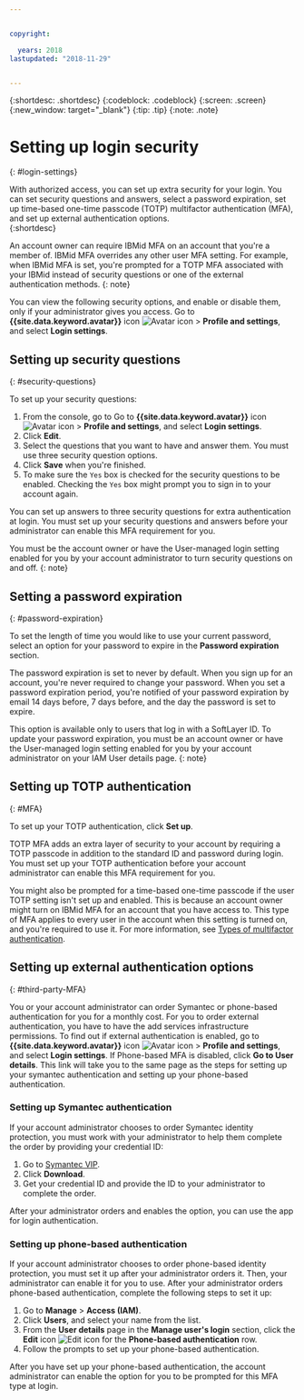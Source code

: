 ```yaml
---


copyright:

  years: 2018
lastupdated: "2018-11-29"


---
```


{:shortdesc: .shortdesc}
{:codeblock: .codeblock}
{:screen: .screen}
{:new_window: target="_blank"}
{:tip: .tip}
{:note: .note}


# Setting up login security
{: #login-settings}

With authorized access, you can set up extra security for your login. You can set security questions and answers, select a password expiration, set up time-based one-time passcode (TOTP) multifactor authentication (MFA), and set up external authentication options.  
{:shortdesc}

An account owner can require IBMid MFA on an account that you're a member of. IBMid MFA overrides any other user MFA setting. For example, when IBMid MFA is set, you're prompted for a TOTP MFA associated with your IBMid instead of security questions or one of the external authentication methods.
{: note}

You can view the following security options, and enable or disable them, only if your administrator gives you access. Go to **{{site.data.keyword.avatar}}** icon ![Avatar icon](../icons/i-avatar-icon.svg) > **Profile and settings**, and select **Login settings**.

## Setting up security questions
{: #security-questions}

To set up your security questions:
1. From the console, go to Go to **{{site.data.keyword.avatar}}** icon ![Avatar icon](../icons/i-avatar-icon.svg) > **Profile and settings**, and select **Login settings**.
2. Click **Edit**. 
3. Select the questions that you want to have and answer them. You must use three security question options.
4. Click **Save** when you're finished.  
5. To make sure the `Yes` box is checked for the security questions to be enabled. Checking the `Yes` box might prompt you to sign in to your account again.  

You can set up answers to three security questions for extra authentication at login. You must set up your security questions and answers before your administrator can enable this MFA requirement for you.

You must be the account owner or have the User-managed login setting enabled for you by your account administrator to turn security questions on and off.
{: note}

## Setting a password expiration
{: #password-expiration}

To set the length of time you would like to use your current password, select an option for your password to expire in the **Password expiration** section.

The password expiration is set to never by default. When you sign up for an account, you're never required to change your password. When you set a password expiration period, you're notified of your password expiration by email 14 days before, 7 days before, and the day the password is set to expire.

This option is available only to users that log in with a SoftLayer ID. To update your password expiration, you must be an account owner or have the User-managed login setting enabled for you by your account administrator on your IAM User details page.
{: note}

## Setting up TOTP authentication
{: #MFA}

To set up your TOTP authentication, click **Set up**. 

TOTP MFA adds an extra layer of security to your account by requiring a TOTP passcode in addition to the standard ID and password during login. You must set up your TOTP authentication before your account administrator can enable this MFA requirement for you.

You might also be prompted for a time-based one-time passcode if the user TOTP setting isn't set up and enabled. This is because an account owner might turn on IBMid MFA for an account that you have access to. This type of MFA applies to every user in the account when this setting is turned on, and you're required to use it. For more information, see [Types of multifactor authentication](/docs/iam/mfatypes.html#types).


## Setting up external authentication options
{: #third-party-MFA}

You or your account administrator can order Symantec or phone-based authentication for you for a monthly cost. For you to order external authentication, you have to have the add services infrastructure permissions. To find out if external authentication is enabled, go to **{{site.data.keyword.avatar}}** icon ![Avatar icon](../icons/i-avatar-icon.svg) > **Profile and settings**, and select **Login settings**. If Phone-based MFA is disabled, click **Go to User details**. This link will take you to the same page as the steps for setting up your symantec authentication and setting up your phone-based authentication.  

### Setting up Symantec authentication

If your account administrator chooses to order Symantec identity protection, you must work with your administrator to help them complete the order by providing your credential ID:

1. Go to [Symantec VIP](https://vip.symantec.com/).
2. Click **Download**. 
3. Get your credential ID and provide the ID to your administrator to complete the order. 

After your administrator orders and enables the option, you can use the app for login authentication.

### Setting up phone-based authentication

If your account administrator chooses to order phone-based identity protection, you must set it up after your administrator orders it. Then, your administrator can enable it for you to use. After your administrator orders phone-based authentication, complete the following steps to set it up:

1. Go to **Manage** > **Access (IAM)**.
2. Click **Users**, and select your name from the list.
3. From the **User details** page in the **Manage user's login** section, click the **Edit** icon ![Edit icon](../icons/icon_write.svg) for the **Phone-based authentication** row.
4. Follow the prompts to set up your phone-based authentication.

After you have set up your phone-based authentication, the account administrator can enable the option for you to be prompted for this MFA type at login.


 

